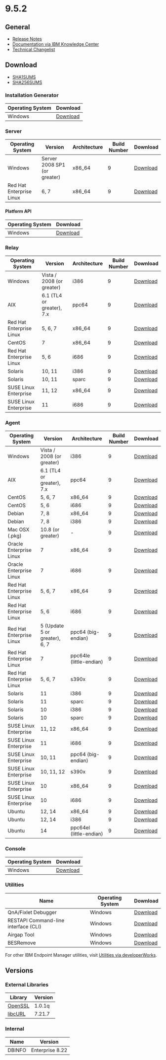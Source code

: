 # 9.5.2

## General
* [Release Notes](https://www.ibm.com/developerworks/community/wikis/home?lang=en#!/wiki/Tivoli%20Endpoint%20Manager/page/IBM%20BigFix%209.5.0%20Release%20Notes)
* [Documentation via IBM Knowledge Center](https://www.ibm.com/support/knowledgecenter/SSQL82_9.5.0/com.ibm.bigfix.doc/welcome/BigFix_Platform_welcome.html)
* [Technical Changelist](https://support.bigfix.com/bes/changes/fullchangelist-95.txt)

## Download
* [SHA1SUMS](SHA1SUMS)
* [SHA256SUMS](SHA256SUMS)

### Installation Generator
| Operating System | Download |
| ---------------- | -------- |
| Windows | [Download](http://software.bigfix.com/download/bes/95/BigFix-BES-9.5.2.36.exe) |

### Server
| Operating System | Version | Architecture | Build Number | Download |
| ---------------- | ------- | ------------ | ------------ | -------- |
| Windows | Server 2008 SP1 (or greater) | x86_64 | 9 | [Download](http://software.bigfix.com/download/bes/95/BigFix-BES-Server-9.5.2.36.exe) |
| Red Hat Enterprise Linux | 6, 7 | x86_64 | 9 | [Download](http://software.bigfix.com/download/bes/95/ServerInstaller_9.5.2.36-rhe6.x86_64.tgz) |

#### Platform API
| Operating System | Download |
| ---------------- | -------- |
| Windows | [Download](http://software.bigfix.com/download/bes/95/BigFix-BES-ServerAPI-9.5.2.36.exe) |

### Relay
| Operating System | Version | Architecture | Build Number | Download |
| ---------------- | ------- | ------------ | ------------ | -------- |
| Windows | Vista / 2008 (or greater) | i386 | 9 | [Download](http://software.bigfix.com/download/bes/95/BigFix-BES-Relay-9.5.2.36.exe) |
| AIX | 6.1 (TL4 or greater), 7.x | ppc64 | 9 | [Download](http://software.bigfix.com/download/bes/95/BESRelay-9.5.2.36.ppc64_aix61.pkg) |
| Red Hat Enterprise Linux | 5, 6, 7 | x86_64 | 9 | [Download](http://software.bigfix.com/download/bes/95/BESRelay-9.5.2.36-rhe5.x86_64.rpm) |
| CentOS | 7 | x86_64 | 9 | [Download](http://software.bigfix.com/download/bes/95/BESRelay-9.5.2.36-rhe5.x86_64.rpm) |
| Red Hat Enterprise Linux | 5, 6 | i686 | 9 | [Download](http://software.bigfix.com/download/bes/95/BESRelay-9.5.2.36-rhe5.i686.rpm) |
| Solaris | 10, 11 | i386 | 9 | [Download](http://software.bigfix.com/download/bes/95/BESRelay-9.5.2.36.x86_sol10.pkg) |
| Solaris | 10, 11 | sparc | 9 | [Download](http://software.bigfix.com/download/bes/95/BESRelay-9.5.2.36.sparc_sol10.pkg) |
| SUSE Linux Enterprise | 11, 12 | x86_64 | 9 | [Download](http://software.bigfix.com/download/bes/95/BESRelay-9.5.2.36-sle11.x86_64.rpm) |
| SUSE Linux Enterprise | 11 | i686 | 9 | [Download](http://software.bigfix.com/download/bes/95/BESRelay-9.5.2.36-sle11.i686.rpm) |

### Agent
| Operating System | Version | Architecture | Build Number | Download |
| ---------------- | ------- | ------------ | ------------ | -------- |
| Windows | Vista / 2008 (or greater) | i386 | 9 | [Download](http://software.bigfix.com/download/bes/95/BigFix-BES-Client-9.5.2.36.exe) |
| AIX | 6.1 (TL4 or greater), 7.x | ppc64 | 9 | [Download](http://software.bigfix.com/download/bes/95/BESAgent-9.5.2.36.ppc64_aix61.pkg) |
| CentOS | 5, 6, 7 | x86_64 | 9 | [Download](http://software.bigfix.com/download/bes/95/BESAgent-9.5.2.36-rhe5.x86_64.rpm) |
| CentOS | 5, 6 | i686 | 9 | [Download](http://software.bigfix.com/download/bes/95/BESAgent-9.5.2.36-rhe5.i686.rpm) |
| Debian | 7, 8 | x86_64 | 9 | [Download](http://software.bigfix.com/download/bes/95/BESAgent-9.5.2.36-debian6.amd64.deb) |
| Debian | 7, 8 | i386 | 9 | [Download](http://software.bigfix.com/download/bes/95/BESAgent-9.5.2.36-debian6.i386.deb) |
| Mac OSX (.pkg)| 10.8 (or greater) | - | 9 | [Download](http://software.bigfix.com/download/bes/95/BESAgent-9.5.2.36-BigFix_MacOSX10.7.pkg) |
| Oracle Enterprise Linux | 7 | x86_64 | 9 | [Download](http://software.bigfix.com/download/bes/95/BESAgent-9.5.2.36-rhe5.x86_64.rpm) |
| Oracle Enterprise Linux | 7 | i686 | 9 | [Download](http://software.bigfix.com/download/bes/95/BESAgent-9.5.2.36-rhe5.i686.rpm) |
| Red Hat Enterprise Linux | 5, 6, 7 | x86_64 | 9 | [Download](http://software.bigfix.com/download/bes/95/BESAgent-9.5.2.36-rhe5.x86_64.rpm) |
| Red Hat Enterprise Linux | 5, 6 | i686 | 9 | [Download](http://software.bigfix.com/download/bes/95/BESAgent-9.5.2.36-rhe5.i686.rpm) |
| Red Hat Enterprise Linux | 5 (Update 5 or greater), 6, 7 | ppc64 (big-endian) | 9 | [Download](http://software.bigfix.com/download/bes/95/BESAgent-9.5.2.36-rhe5.ppc64.rpm) |
| Red Hat Enterprise Linux | 7 | ppc64le (little-endian) | 9 | [Download](http://software.bigfix.com/download/bes/95/BESAgent-9.5.2.36-rhe7.ppc64le.rpm) |
| Red Hat Enterprise Linux | 5, 6, 7 | s390x | 9 | [Download](http://software.bigfix.com/download/bes/95/BESAgent-9.5.2.36-rhe5.s390x.rpm) |
| Solaris | 11 | i386 | 9 | [Download](http://software.bigfix.com/download/bes/95/BESAgent-9.5.2.36.x86_sol11.pkg) |
| Solaris | 11 | sparc | 9 | [Download](http://software.bigfix.com/download/bes/95/BESAgent-9.5.2.36.sparc_sol11.pkg) |
| Solaris | 10 | i386 | 9 | [Download](http://software.bigfix.com/download/bes/95/BESAgent-9.5.2.36.x86_sol10.pkg) |
| Solaris | 10 | sparc | 9 | [Download](http://software.bigfix.com/download/bes/95/BESAgent-9.5.2.36.sparc_sol10.pkg) |
| SUSE Linux Enterprise | 11, 12 | x86_64 | 9 | [Download](http://software.bigfix.com/download/bes/95/BESAgent-9.5.2.36-sle11.x86_64.rpm) |
| SUSE Linux Enterprise | 11 | i686 | 9 | [Download](http://software.bigfix.com/download/bes/95/BESAgent-9.5.2.36-sle11.i686.rpm) |
| SUSE Linux Enterprise | 10, 11 | ppc64 (big-endian) | 9 | [Download](http://software.bigfix.com/download/bes/95/BESAgent-9.5.2.36-sle10.ppc64.rpm) |
| SUSE Linux Enterprise | 10, 11, 12 | s390x | 9 | [Download](http://software.bigfix.com/download/bes/95/BESAgent-9.5.2.36-sle10.s390x.rpm) |
| SUSE Linux Enterprise | 10 | x86_64 | 9 | [Download](http://software.bigfix.com/download/bes/95/BESAgent-9.5.2.36-sle10.x86_64.rpm) |
| SUSE Linux Enterprise | 10 | i686 | 9 | [Download](http://software.bigfix.com/download/bes/95/BESAgent-9.5.2.36-sle10.i686.rpm) |
| Ubuntu | 12, 14 | x86_64 | 9 | [Download](http://software.bigfix.com/download/bes/95/BESAgent-9.5.2.36-ubuntu10.amd64.deb) |
| Ubuntu | 12, 14 | i386 | 9 | [Download](http://software.bigfix.com/download/bes/95/BESAgent-9.5.2.36-ubuntu10.i386.deb) | 
| Ubuntu | 14 | ppc64el (little-endian) | 9 | [Download](http://software.bigfix.com/download/bes/95/BESAgent-9.5.2.36-ubuntu144.ppc64el.deb) | 

### Console
| Operating System | Download |
| ---------------- | -------- |
| Windows | [Download](http://software.bigfix.com/download/bes/95/BigFix-BES-Console-9.5.2.36.exe) |

### Utilities
| Name | Operating System | Download |
| ---- | ---------------- | -------- |
| QnA/Fixlet Debugger | Windows | [Download](http://software.bigfix.com/download/bes/95/util/QNA9.5.2.36.zip) |
| RESTAPI Command-line interface (CLI) | Windows | [Download](http://software.bigfix.com/download/bes/95/util/CLI9.5.2.36.zip) |
| Airgap Tool | Windows | [Download](http://software.bigfix.com/download/bes/95/util/AirgapTool9.5.2.36.zip) |
| BESRemove | Windows | [Download](http://software.bigfix.com/download/bes/95/util/BESRemove9.5.2.36.exe) |

For other IBM Endpoint Manager utilities, visit [Utilities via developerWorks](https://www.ibm.com/developerworks/community/wikis/home?lang=en#!/wiki/Tivoli%20Endpoint%20Manager/page/Utilities).

## Versions

### External Libraries
| Library | Version |
| ------- | ------- |
| [OpenSSL](https://www.openssl.org) | 1.0.1q |
| [libcURL](http://curl.haxx.se/libcurl/) | 7.21.7 |

### Internal
| Name | Version |
| ---- | ------- |
| DBINFO | Enterprise 8.22 |
